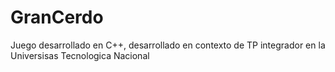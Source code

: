 # GranCerdo
Juego desarrollado en C++, desarrollado en contexto de TP integrador en la Universisas Tecnologica Nacional
